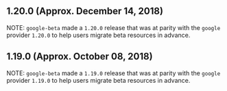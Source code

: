 ## 1.20.0 (Approx. December 14, 2018)

NOTE: `google-beta` made a `1.20.0` release that was at parity with the `google` provider `1.20.0` to help users migrate beta resources in advance.


## 1.19.0 (Approx. October 08, 2018)

NOTE: `google-beta` made a `1.19.0` release that was at parity with the `google` provider `1.19.0` to help users migrate beta resources in advance.

